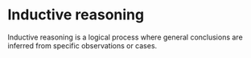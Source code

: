 # Inductive reasoning

Inductive reasoning is a logical process where general conclusions are inferred from specific observations or cases.
